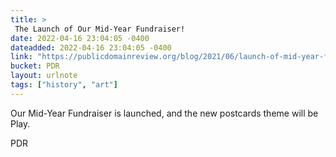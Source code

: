 ```yaml
---
title: > 
 The Launch of Our Mid-Year Fundraiser!
date: 2022-04-16 23:04:05 -0400
dateadded: 2022-04-16 23:04:05 -0400
link: "https://publicdomainreview.org/blog/2021/06/launch-of-mid-year-fundraiser-june-21"
bucket: PDR
layout: urlnote
tags: ["history", "art"]
--- 
```

Our Mid-Year Fundraiser is launched, and the new postcards theme will be Play.
 <!-- end excerpt --> 
<div class='bucket'><a class='internal-link' src='_notes/buckets/PDR'>PDR</a></div> 
